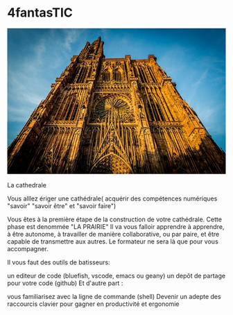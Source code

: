 # 4fantasTIC

![Cathedrale](640px-Cathédrale_Notre-Dame_de_Strasbourg_août_2014.jpg)

La cathedrale

Vous alllez ériger une cathédrale( acquérir des compétences numériques "savoir" "savoir être" et "savoir faire")

Vous êtes à la première étape de la construction de votre cathédrale. Cette phase est denommée "LA PRAIRIE" Il va vous falloir apprendre à apprendre, à être autonome, à travailler de manière collaborative, ou par paire, et être capable de transmettre aux autres. Le formateur ne sera là que pour vous accompagner.

Il vous faut des outils de batisseurs:

un editeur de code (bluefish, vscode, emacs ou geany)
un depôt de partage pour votre code (github)
Et d'autre part :

vous familiarisez avec la ligne de commande (shell)
Devenir un adepte des raccourcis clavier pour gagner en productivité et ergonomie
